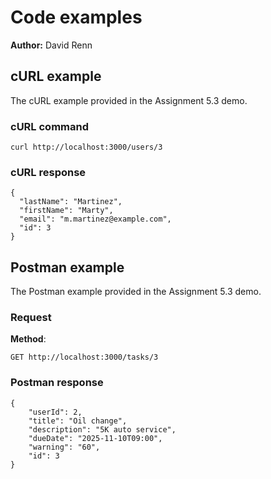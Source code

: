 # Code examples

**Author:** David Renn

## cURL example

The cURL example provided in the Assignment 5.3 demo.

### cURL command

```shell
curl http://localhost:3000/users/3
```

### cURL response

```shell
{
  "lastName": "Martinez",
  "firstName": "Marty",
  "email": "m.martinez@example.com",
  "id": 3
}
```

## Postman example

The Postman example provided in the Assignment 5.3 demo.

### Request

**Method**:

```shell
GET http://localhost:3000/tasks/3
```

### Postman response

```shell
{
    "userId": 2,
    "title": "Oil change",
    "description": "5K auto service",
    "dueDate": "2025-11-10T09:00",
    "warning": "60",
    "id": 3
}
```
